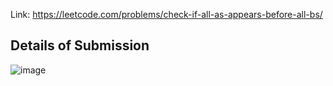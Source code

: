 Link: https://leetcode.com/problems/check-if-all-as-appears-before-all-bs/
## Details of Submission
![image](https://github.com/mgalang229/LeetCode-Check-if-All-A-s-Appears-Before-All-B-s/assets/51401355/2a421f91-c739-435a-93e5-f36deb1078e6)
